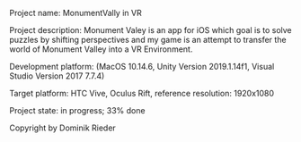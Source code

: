 Project name:
MonumentVally in VR

Project description:
Monument Valey is an app for iOS which goal is to solve puzzles by shifting
perspectives and my game is an attempt to transfer the world of Monument
Valley into a VR Environment.

Development platform:
(MacOS 10.14.6, Unity Version 2019.1.14f1, Visual Studio Version 2017 7.7.4)

Target platform:
HTC Vive, Oculus Rift, reference resolution: 1920x1080

Project state:
in progress; 33% done

Copyright by Dominik Rieder


